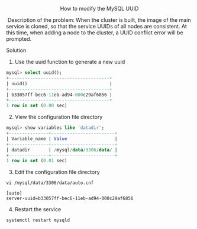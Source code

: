 <p align="center">How to modify the MySQL UUID</p>

​        Description of the problem: When the cluster is built, the image of the main service is cloned, so that the service UUIDs of all nodes are consistent. At this time, when adding a node to the cluster, a UUID conflict error will be prompted.



Solution

1. Use the uuid function to generate a new uuid

  ```sql
  mysql> select uuid();
  +--------------------------------------+
  | uuid()                               |
  +--------------------------------------+
  | b33057ff-bec6-11eb-ad94-000c29af6856 |
  +--------------------------------------+
  1 row in set (0.00 sec)
  ```

2. View the configuration file directory

  ```sql
  mysql> show variables like 'datadir';
  +---------------+------------------------+
  | Variable_name | Value                  |
  +---------------+------------------------+
  | datadir       | /mysql/data/3306/data/ |
  +---------------+------------------------+
  1 row in set (0.01 sec)
  ```

3. Edit the configuration file directory

  ```shell
  vi /mysql/data/3306/data/auto.cnf
  
  [auto]
  server-uuid=b33057ff-bec6-11eb-ad94-000c29af6856
  ```

4. Restart the service

  ```shell
  systemctl restart mysqld
  ```
